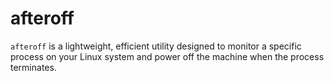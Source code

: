 # afteroff
`afteroff` is a lightweight, efficient utility designed to monitor a specific process on your Linux system and power off the machine when the process terminates.
